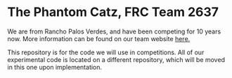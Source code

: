 <title> Team Information </title>

<body>
<h1> The Phantom Catz, FRC Team 2637 </h1>
<p> We are from Rancho Palos Verdes, and have been competing for 10 years now. More information can be found on our team website <a href="https://www.frcteam2637.org/"> here. </a>
</p>
<p> This repository is for the code we will use in competitions. All of our experimental code is located on a different repository, which will be moved in this one upon implementation.</p>
</body>





